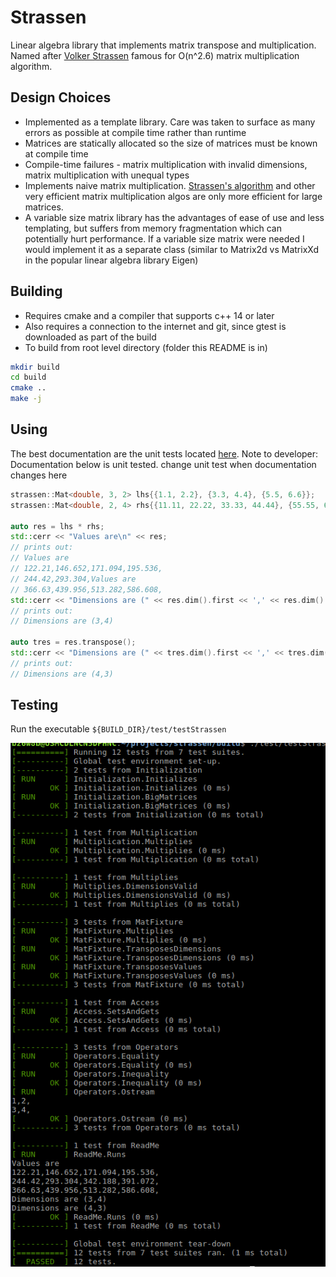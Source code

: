 # Strassen

Linear algebra library that implements matrix transpose and multiplication. Named after [Volker Strassen](https://en.wikipedia.org/wiki/Volker_Strassen) famous for O(n^2.6) matrix multiplication algorithm.

## Design Choices

* Implemented as a template library. Care was taken to surface as many errors as possible at compile time rather than runtime
* Matrices are statically allocated so the size of matrices must be known at compile time
* Compile-time failures - matrix multiplication with invalid dimensions, matrix multiplication with unequal types
* Implements naive matrix multiplication. [Strassen's algorithm](https://en.wikipedia.org/wiki/Strassen_algorithm) and other very efficient matrix multiplication algos are only more efficient for large matrices.
* A variable size matrix library has the advantages of ease of use and less templating, but suffers from memory fragmentation which can potentially hurt performance. If a variable size matrix were needed I would implement it as a separate class (similar to Matrix2d vs MatrixXd in the popular linear algebra library Eigen)


## Building

* Requires cmake and a compiler that supports c++ 14 or later
* Also requires a connection to the internet and git, since gtest is downloaded as part of the build
* To build from root level directory (folder this README is in)

```bash
mkdir build
cd build
cmake ..
make -j
```


## Using

The best documentation are the unit tests located [here](./test/TestStrassen.cpp). 
Note to developer: Documentation below is unit tested. change unit test when documentation changes here

```C++
strassen::Mat<double, 3, 2> lhs{{1.1, 2.2}, {3.3, 4.4}, {5.5, 6.6}};
strassen::Mat<double, 2, 4> rhs{{11.11, 22.22, 33.33, 44.44}, {55.55, 66.66, 77.77, 88.88}};

auto res = lhs * rhs;
std::cerr << "Values are\n" << res;
// prints out:
// Values are
// 122.21,146.652,171.094,195.536,
// 244.42,293.304,Values are
// 366.63,439.956,513.282,586.608,
std::cerr << "Dimensions are (" << res.dim().first << ',' << res.dim().second << ")\n";
// prints out:
// Dimensions are (3,4)

auto tres = res.transpose();
std::cerr << "Dimensions are (" << tres.dim().first << ',' << tres.dim().second << ")\n";
// prints out:
// Dimensions are (4,3)

```

## Testing

Run the executable `${BUILD_DIR}/test/testStrassen`

![Unit test success](./gtest.png)
